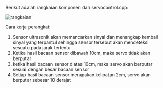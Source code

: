 Berikut adalah rangkaian komponen dari servocontrol.cpp:

![rangkaian](https://i.imgur.com/fAeoM45.png)

Cara kerja perangkat:
1. Sensor ultrasonik akan memancarkan sinyal dan menangkap kembali sinyal yang terpantul sehingga sensor tersebut akan mendeteksi sesuatu pada jarak tertentu
2. Ketika hasil bacaan sensor dibawah 10cm, maka servo tidak akan berputar
3. ketika hasil bacaan sensor diatas 10cm, maka servo akan berputar sesuai dengan besar bacaan sensor
4. Setiap hasil bacaan sensor merupakan kelipatan 2cm, servo akan berputar sebesar 10 derajat
